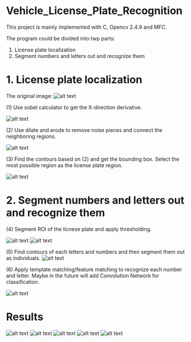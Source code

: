 # Vehicle_License_Plate_Recognition

This project is mainly implemented with C, Opencv 2.4.9 and MFC.

The program could be divided into twp parts:
1. License plate localization
2. Segment numbers and letters out and recognize them

# 1. License plate localization
The original image:
![alt text](https://github.com/hx19940102/Vehicle_License_Plate_Recognition/blob/master/images/plate1.jpg)

(1) Use sobel calculator to get the X-direction derivative.

![alt text](https://github.com/hx19940102/Vehicle_License_Plate_Recognition/blob/master/images/sobel.png)

(2) Use dilate and erode to remove noise pieces and connect the neighboring regions.

![alt text](https://github.com/hx19940102/Vehicle_License_Plate_Recognition/blob/master/images/morph.png)

(3) Find the contours based on (2) and get the bounding box. Select the most possible region as the license plate region.

![alt text](https://github.com/hx19940102/Vehicle_License_Plate_Recognition/blob/master/images/locate.png)

# 2. Segment numbers and letters out and recognize them

(4) Segment ROI of the licnese plate and apply thresholding.

![alt text](https://github.com/hx19940102/Vehicle_License_Plate_Recognition/blob/master/images/plate.png)
![alt text](https://github.com/hx19940102/Vehicle_License_Plate_Recognition/blob/master/images/plate_.png)

(5) Find contours of each letters and numbers and then segment them out as individuals.
![alt text](https://github.com/hx19940102/Vehicle_License_Plate_Recognition/blob/master/images/segments.jpg)

(6) Apply template matching/feature matching to recognize each number and letter. Maybe in the future will add Convolution Network for classification.

![alt text](https://github.com/hx19940102/Vehicle_License_Plate_Recognition/blob/master/images/result1.jpg)

# Results
![alt text](https://github.com/hx19940102/Vehicle_License_Plate_Recognition/blob/master/images/result1.jpg)
![alt text](https://github.com/hx19940102/Vehicle_License_Plate_Recognition/blob/master/images/result2.png)
![alt text](https://github.com/hx19940102/Vehicle_License_Plate_Recognition/blob/master/images/result3.png)
![alt text](https://github.com/hx19940102/Vehicle_License_Plate_Recognition/blob/master/images/result4.png)
![alt text](https://github.com/hx19940102/Vehicle_License_Plate_Recognition/blob/master/images/result5.png)
